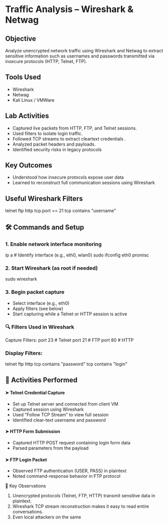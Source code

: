 #  Traffic Analysis – Wireshark & Netwag

##  Objective
Analyze unencrypted network traffic using Wireshark and Netwag to extract sensitive information such as usernames and passwords transmitted via insecure protocols (HTTP, Telnet, FTP).

##  Tools Used
- Wireshark  
- Netwag  
- Kali Linux / VMWare   

##  Lab Activities
- Captured live packets from HTTP, FTP, and Telnet sessions. 
- Used filters to isolate login traffic.
- Followed TCP streams to extract cleartext credentials .
- Analyzed packet headers and payloads.
- Identified security risks in legacy protocols

##  Key Outcomes
- Understood how insecure protocols expose user data  
- Learned to reconstruct full communication sessions using Wireshark

##  Useful Wireshark Filters
telnet
ftp
http
tcp.port == 21
tcp contains "username"

## 🛠 Commands and Setup

### 1. Enable network interface monitoring
ip a        # Identify interface (e.g., eth0, wlan0)
sudo ifconfig eth0 promisc

### 2. Start Wireshark (as root if needed)
sudo wireshark

### 3. Begin packet capture
- Select interface (e.g., eth0)
- Apply filters (see below)
- Start capturing while a Telnet or HTTP session is active

### 🔍 Filters Used in Wireshark
Capture Filters:
port 23      # Telnet
port 21      # FTP
port 80      # HTTP

### Display Filters:
telnet
ftp
http
tcp contains "password"
tcp contains "login"

## 🧪 Activities Performed
#### ➤ Telnet Credential Capture
- Set up Telnet server and connected from client VM
- Captured session using Wireshark
- Used “Follow TCP Stream” to view full session
- Identified clear-text username and password

#### ➤ HTTP Form Submission
- Captured HTTP POST request containing login form data
- Parsed parameters from the payload

#### ➤ FTP Login Packet
- Observed FTP authentication (USER, PASS) in plaintext
- Noted command-response behavior in FTP protocol

🧠 Key Observations
1. Unencrypted protocols (Telnet, FTP, HTTP) transmit sensitive data in plaintext.
2. Wireshark TCP stream reconstruction makes it easy to read entire conversations.
3. Even local attackers on the same

